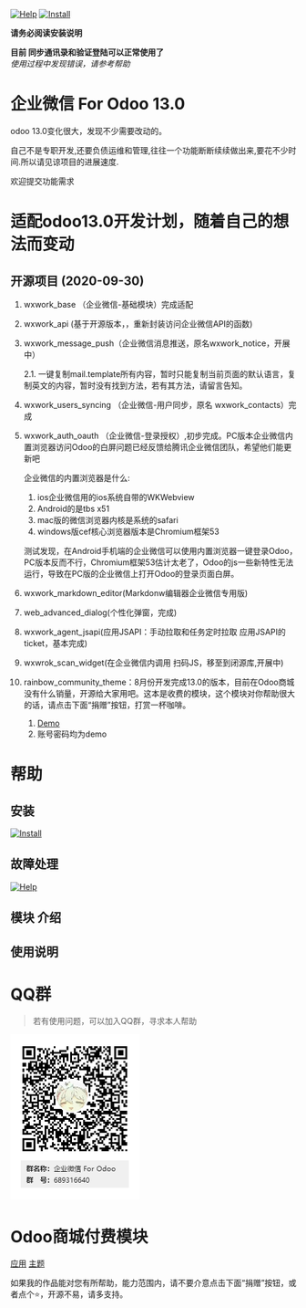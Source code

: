 [![Help](http://img.shields.io/badge/13.0-帮助-4cb648.svg?style=flat&colorA=8F8F8F)](doc/help/index.md)
[![Install](http://img.shields.io/badge/13.0-安装-875A7B.svg?style=flat&colorA=8F8F8F)](doc/install/index.md)

**请务必阅读安装说明**

**目前 同步通讯录和验证登陆可以正常使用了**  
_使用过程中发现错误，请参考帮助_

# 企业微信 For Odoo 13.0

odoo 13.0变化很大，发现不少需要改动的。

自己不是专职开发,还要负债运维和管理,往往一个功能断断续续做出来,要花不少时间.所以请见谅项目的进展速度.

欢迎提交功能需求

# 适配odoo13.0开发计划，随着自己的想法而变动

## 开源项目 (2020-09-30)

1. wxwork_base （企业微信-基础模块）完成适配
   
2. wxwork_api (基于开源版本，，重新封装访问企业微信API的函数)
   
3. wxwork_message_push（企业微信消息推送，原名wxwork_notice，开展中）
   
    2.1. 一键复制mail.template所有内容，暂时只能复制当前页面的默认语言，复制英文的内容，暂时没有找到方法，若有其方法，请留言告知。

4. wxwork_users_syncing （企业微信-用户同步，原名 wxwork_contacts）完成
   
5. wxwork_auth_oauth （企业微信-登录授权）,初步完成。PC版本企业微信内置浏览器访问Odoo的白屏问题已经反馈给腾讯企业微信团队，希望他们能更新吧
   
    企业微信的内置浏览器是什么:
    1. ios企业微信用的ios系统自带的WKWebview
    2. Android的是tbs x51
    3. mac版的微信浏览器内核是系统的safari
    4. windows版cef核心浏览器版本是Chromium框架53
   
    测试发现，在Android手机端的企业微信可以使用内置浏览器一键登录Odoo，PC版本反而不行，Chromium框架53估计太老了，Odoo的js一些新特性无法运行，导致在PC版的企业微信上打开Odoo的登录页面白屏。

6. wxwork_markdown_editor(Markdonw编辑器企业微信专用版)

7. web_advanced_dialog(个性化弹窗，完成)

8. wxwork_agent_jsapi(应用JSAPI：手动拉取和任务定时拉取 应用JSAPI的ticket，基本完成)
   
9. wxwrok_scan_widget(在企业微信内调用 扫码JS，移至到闭源库,开展中)

10. rainbow_community_theme：8月份开发完成13.0的版本，目前在Odoo商城没有什么销量，开源给大家用吧。这本是收费的模块，这个模块对你帮助很大的话，请点击下面“捐赠”按钮，打赏一杯咖啡。 
    
    1. <a href="https://rainbow.rstudio.xyz/" target="_blank">Demo</a>
    2. 账号密码均为demo




# 帮助

## 安装

[![Install](http://img.shields.io/badge/13.0-安装-875A7B.svg?style=flat&colorA=8F8F8F)](doc/install/index.md)

## 故障处理

[![Help](http://img.shields.io/badge/13.0-帮助-4cb648.svg?style=flat&colorA=8F8F8F)](doc/help/index.md)

## 模块 介绍 

## 使用说明

# QQ群

>若有使用问题，可以加入QQ群，寻求本人帮助

![QQ群](doc/img/QQ群二维码.png)

# Odoo商城付费模块

<a href="https://apps.odoo.com/apps/modules/browse?search=RStudio" target="_blank">应用</a>
<a href="https://apps.odoo.com/apps/themes/browse?search=RStudio" target="_blank">主题</a>


如果我的作品能对您有所帮助，能力范围内，请不要介意点击下面“捐赠”按钮，或者点个⭐，开源不易，请多支持。
